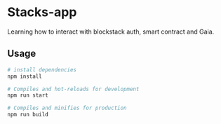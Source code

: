 # Stacks-app

Learning how to interact with blockstack auth, smart contract and Gaia. 

## Usage

``` bash
# install dependencies
npm install

# Compiles and hot-reloads for development
npm run start

# Compiles and minifies for production
npm run build
```

